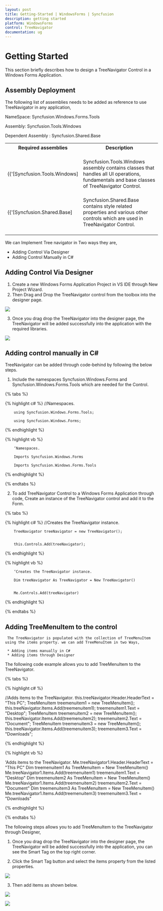 ```yaml
---
layout: post
title: Getting-Started | WindowsForms | Syncfusion
description: getting started
platform: WindowsForms
control: TreeNavigator 
documentation: ug
---
```


# Getting Started

This section briefly describes how to design a TreeNavigator Control in a Windows Forms Application.

## Assembly Deployment
The following list of assemblies needs to be added as reference to use TreeNavigator in any application,

NameSpace: Syncfusion.Windows.Forms.Tools

Assembly: Syncfusion.Tools.Windows

Dependent Assembly : Syncfusion.Shared.Base

<table>
<tr>
<th>
Required assemblies<br/><br/></th><th>
Description<br/><br/></th></tr>
<tr>
<td>
{{'[Syncfusion.Tools.Windows]<br/><br/></td><td>
Syncfusion.Tools.Windows assembly contains classes that handles all UI operations, fundamentals and base classes of TreeNavigator Control.<br/><br/></td></tr>
<tr>
<td>
{{'[Syncfusion.Shared.Base]<br/><br/></td><td>
Syncfusion.Shared.Base contains style related properties and various other controls which are used in TreeNavigator Control.<br/><br/></td></tr>
</table>

We can Implement Tree navigator in Two ways they are,
*	Adding Control Via Designer
*	Adding Control Manually in C#


## Adding Control Via Designer

1.	Create a new Windows Forms Application Project in VS IDE through New Project Wizard.
2.	Then Drag and Drop the TreeNavigator control from the toolbox into the designer page.


![](Getting-Started_images/DragDrop.png)


3.	Once you drag drop the TreeNavigator into the designer page, the TreeNavigator will be added successfully into the application with the required libraries.


![](Getting-Started_images/AfterDragDrop.png)



## Adding control manually in C#
TreeNavigator can be added through code-behind by following the below steps.

1.	Include the namespaces Syncfusion.Windows.Forms and Syncfusion.Windows.Forms.Tools which are needed for the Control.

{% tabs %}

{% highlight c# %}
		//Namespaces.

		using Syncfusion.Windows.Forms.Tools;

		using Syncfusion.Windows.Forms;

{% endhighlight %}

{% highlight vb %}

		‘Namespaces.

		Imports Syncfusion.Windows.Forms

		Imports Syncfusion.Windows.Forms.Tools

{% endhighlight %}

{% endtabs %}

2.	To add TreeNavigator Control to a Windows Forms Application through code, Create an instance of the TreeNavigator control and add it to the Form.

{% tabs %}

{% highlight c# %}
		//Creates the TreeNavigator instance.

		TreeNavigator treeNavigator = new TreeNavigator();


		this.Controls.Add(treeNavigator);

{% endhighlight %}

{% highlight vb %}


		‘Creates the TreeNavigator instance.

		Dim treeNavigator As TreeNavigator = New TreeNavigator()


		Me.Controls.Add(treeNavigator)

{% endhighlight %}

{% endtabs %}

## Adding TreeMenuItem to the control
     The TreeNavigator is populated with the collection of TreeMenuItem using the items property. we can add TreeMenuItem in two Ways,
     
     * Adding items manually in C#
	 * Adding items through Designer 

The following code example allows you to add TreeMenuItem to the TreeNavigator.


{% tabs %}

{% highlight c# %}

//Adds items to the TreeNavigator.
this.treeNavigator.Header.HeaderText = "This PC";
TreeMenuItem treemenuitem1 = new TreeMenuItem();
this.treeNavigator.Items.Add(treemenuitem1);
treemenuitem1.Text = "Desktop";
TreeMenuItem treemenuitem2 = new TreeMenuItem();
this.treeNavigator.Items.Add(treemenuitem2);
treemenuitem2.Text = "Document";
TreeMenuItem treemenuitem3 = new TreeMenuItem();
this.treeNavigator.Items.Add(treemenuitem3);
treemenuitem3.Text = "Downloads";

{% endhighlight %}

{% highlight vb %}


'Adds items to the TreeNavigator.
Me.treeNavigator1.Header.HeaderText = "This PC"
Dim treemenuitem1 As TreeMenuItem = New TreeMenuItem()
Me.treeNavigator1.Items.Add(treemenuitem1)
treemenuitem1.Text = "Desktop"
Dim treemenuitem2 As TreeMenuItem = New TreeMenuItem()
Me.treeNavigator1.Items.Add(treemenuitem2)
treemenuitem2.Text = "Document"
Dim treemenuitem3 As TreeMenuItem = New TreeMenuItem()
Me.treeNavigator1.Items.Add(treemenuitem3)
treemenuitem3.Text = "Downloads"


{% endhighlight %}

{% endtabs %}



The following steps allows you to add TreeMenuItem to the TreeNavigator through Designer,
1.	Once you drag drop the TreeNavigator into the designer page, the TreeNavigator will be added successfully into the application, you can see the Smart Tag on the top right corner.

2.	Click the Smart Tag button and select the items property from the listed properties.

![](Getting-Started_images/ThroughDesigner.png)

3.	Then add  items as shown below.
   
![](Getting-Started_images/ThroughDesigner2.png)

![](Getting-Started_images/Adding_TreeMenuitems.png)